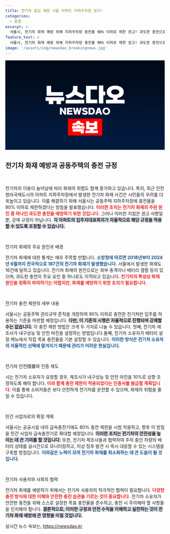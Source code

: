 ```yaml
---
title: 전기차 출입 제한 서울 아파트 지하주차장 공지!
categories:
  - 환경
excerpt: >
  서울시, 전기차 화재 예방 위해 지하주차장 충전율 90% 이하로 제한 권고! 과도한 충전으로 인한 불안감 해소와 안전한 주차 환경 조성 기대. 자세한 내용에서 해법을 찾아보세요!
feature_text: >
  서울시, 전기차 화재 예방 위해 지하주차장 충전율 90% 이하로 제한 권고! 과도한 충전으로 인한 불안감 해소와 안전한 주차 환경 조성 기대. 자세한 내용에서 해법을 찾아보세요!
image: '/assets/img/newsdao_breakingnews.jpg'
---
```


<p><img src="/assets/img/newsdao_breakingnews.jpg" alt="koreaapp 속보" /></p>

<h2>전기차 화재 예방과 공동주택의 충전 규정</h2>

<p data-ke-size="size16">&nbsp;</p>

<p>전기차의 이용이 늘어남에 따라 화재의 위험도 함께 증가하고 있습니다. 특히, 최근 인천 청라국제도시의 아파트 지하주차장에서 발생한 전기차 화재 사건은 시민들의 우려를 더욱높이고 있습니다. 이를 해결하기 위해 서울시는 공동주택 지하주차장에 충전율을 90% 이하로 제한하겠다는 방침을 발표했습니다. <b><span style="color: #ee2323;">이러한 조치는 전기차 화재의 주된 원인 중 하나인 과도한 충전을 예방하기 위한 것입니다.</span></b> 그러나 이러한 지침은 권고 사항일 뿐, 강제 규정이 아닙니다. <b><span style="background-color: #21538527;">각 아파트의 입주자대표회의가 자율적으로 해당 규정을 적용할 수 있도록 조정할 수 있습니다.</span></b></p>

<p data-ke-size="size16">&nbsp;</p>

<p>전기차 화재의 주요 원인과 배경</p>

<p>전기차 화재에 대한 통계는 매우 주목할 만합니다. <b><span style="color: #1a5490;">소방청에 따르면 2018년부터 2024년 6월까지 전국적으로 187건의 전기차 화재가 발생했습니다.</span></b> 서울에서 발생한 화재도 16건에 달하고 있습니다. 전기차 화재의 원인으로는 외부 충격이나 배터리 결함 등이 있으며, 과도한 충전이 주요 요인 중 하나로도 지적되고 있습니다. <b><span style="color: #ee2323;">전기차의 특성상 화재 원인을 정확히 파악하기는 어렵지만, 화재를 예방하기 위한 조치가 필요합니다.</span></b></p>

<p data-ke-size="size16">&nbsp;</p>

<p>전기차 충전 제한의 세부 내용</p>

<p>서울시는 공동주택 관리규약 준칙을 개정하여 90% 이하로 충전한 전기차만 입주를 허용하는 기준을 마련할 예정입니다. <b><span style="background-color: #21538527;">다만, 이 기준의 시행은 자율적으로 진행되며 강제할 수는 없습니다.</span></b> 이 충전 제한 방법은 크게 두 가지로 나눌 수 있습니다. 첫째, 전기차 제조사가 내구성능 및 안전 마진을 설정하는 방법입니다.둘째, 전기차 소유자가 배터리 설정 메뉴에서 직접 목표 충전율을 기본 설정할 수 있습니다. <b><span style="color: #1a5490;">이러한 방식은 전기차 소유자의 자율적인 선택에 맡겨지기 때문에 관리가 어려운 현실입니다.</span></b></p>

<p data-ke-size="size16">&nbsp;</p>

<p>전기차 안전措置와 인증 제도</p>

<p>시는 전기차 소유자가 요청할 경우, 제조사가 내구성능 및 안전 마진을 10%로 상향 조정하도록 해야 합니다. <b><span style="color: #ee2323;">이와 함께 충전 제한이 적용되었다는 인증서를 발급할 계획입니다.</span></b> 이를 통해 소비자들은 보다 안전하게 전기차를 운전할 수 있으며, 화재의 위험을 줄일 수 있습니다.</p>

<p data-ke-size="size16">&nbsp;</p>

<p>민간 사업자로의 확장 계획</p>

<p>서울시는 공공시설 내의 급속충전기에도 80% 충전 제한을 시범 적용하고, 향후 이 방침을 민간 사업자 급속충전기로 확대할 예정입니다. <b><span style="background-color: #21538527;">이러한 조치는 전기차의 안전성을 높이는 데 큰 기여를 할 것입니다.</span></b> 또한, 전기차 제조사들과 협력하여 주차 중인 차량의 배터리 상태를 실시간으로 모니터링하고, 이상 징후 발견 시 즉시 대응할 수 있는 시스템을 구축할 방침입니다. <b><span style="color: #1a5490;">이와같은 노력이 모여 전기차 화재를 최소화하는 데 큰 도움이 될 것입니다.</span></b></p>

<p data-ke-size="size16">&nbsp;</p>

<p>전기차 사용자와 사회의 협력</p>

<p>전기차 화재를 예방하기 위해서는 전기차 사용자의 적극적인 협력이 필요합니다. <b><span style="color: #ee2323;">다양한 충전 방식에 대한 이해와 안전한 충전 습관을 기르는 것이 중요합니다.</span></b> 전기차 소유자가 안전한 충전을 위해 스스로 설정한 목표 충전율을 준수하고, 충전 시 주의해야 할 사항들을 인지해야 합니다. <b><span style="background-color: #21538527;"> 결론적으로, 이러한 규정과 안전 수칙을 이해하고 실천하는 것이 전기차 화재 예방에 큰 영향을 미칠 것입니다.</span></b></p>
실시간 뉴스 속보는, <a href="https://newsdao.kr" rel="dofollow">https://newsdao.kr</a>


